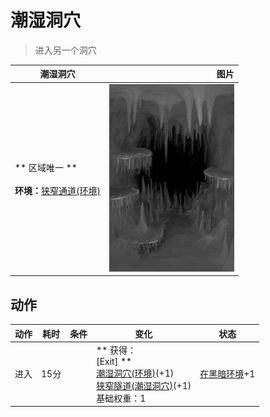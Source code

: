 # 潮湿洞穴  
> 进入另一个洞穴  
  
  潮湿洞穴  |   图片   
 ----  |  ----:   
 ** 区域唯一 **<br><br>**环境：**[狭窄通道(环境)](Env_NarrowTunnel.md)  |  <img decoding="async" src="Sprite/DampChamber.png" href="a.md" style="max-width:300px;max-height:300px;">   
  
## 动作  
动作  |  耗时  |  条件  |  变化  |  状态  
----  |  ----  |  ----  |  ----  |  ----  
进入<br>  |  15分  |    |  ** 获得： **<br>** [Exit] **<br>  [潮湿洞穴(环境)](Env_DampChamber.md)(+1)<br>  [狭窄隧道(潮湿洞穴)](DampChamberExit.md)(+1)<br>基础权重：1<br>  |  [在黑暗环境](InDarkPlace.md)+1  
